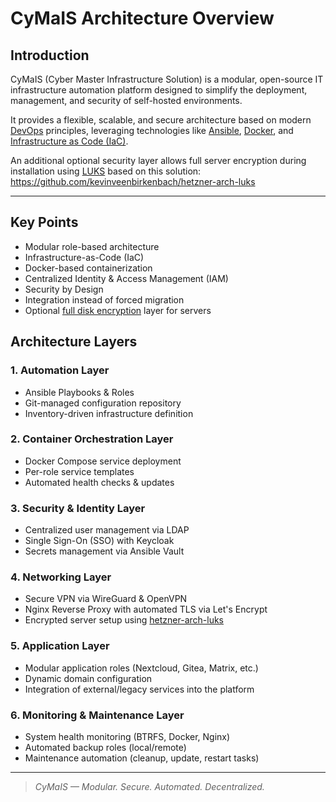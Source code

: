 # CyMaIS Architecture Overview

## Introduction

CyMaIS (Cyber Master Infrastructure Solution) is a modular, open-source IT infrastructure automation platform designed to simplify the deployment, management, and security of self-hosted environments. 

It provides a flexible, scalable, and secure architecture based on modern [DevOps](https://en.wikipedia.org/wiki/DevOps) principles, leveraging technologies like [Ansible](https://en.wikipedia.org/wiki/Ansible_(software)), [Docker](https://en.wikipedia.org/wiki/Docker_(software)), and [Infrastructure as Code (IaC)](https://en.wikipedia.org/wiki/Infrastructure_as_code).

An additional optional security layer allows full server encryption during installation using [LUKS](https://en.wikipedia.org/wiki/Linux_Unified_Key_Setup) based on this solution:  
https://github.com/kevinveenbirkenbach/hetzner-arch-luks

---

## Key Points

- Modular role-based architecture
- Infrastructure-as-Code (IaC)
- Docker-based containerization
- Centralized Identity & Access Management (IAM)
- Security by Design
- Integration instead of forced migration
- Optional [full disk encryption](https://github.com/kevinveenbirkenbach/hetzner-arch-luks) layer for servers

## Architecture Layers

### 1. Automation Layer
- Ansible Playbooks & Roles  
- Git-managed configuration repository  
- Inventory-driven infrastructure definition  

### 2. Container Orchestration Layer
- Docker Compose service deployment  
- Per-role service templates  
- Automated health checks & updates  

### 3. Security & Identity Layer
- Centralized user management via LDAP  
- Single Sign-On (SSO) with Keycloak  
- Secrets management via Ansible Vault  

### 4. Networking Layer
- Secure VPN via WireGuard & OpenVPN  
- Nginx Reverse Proxy with automated TLS via Let's Encrypt  
- Encrypted server setup using [hetzner-arch-luks](https://github.com/kevinveenbirkenbach/hetzner-arch-luks)  

### 5. Application Layer
- Modular application roles (Nextcloud, Gitea, Matrix, etc.)  
- Dynamic domain configuration  
- Integration of external/legacy services into the platform  

### 6. Monitoring & Maintenance Layer
- System health monitoring (BTRFS, Docker, Nginx)  
- Automated backup roles (local/remote)  
- Maintenance automation (cleanup, update, restart tasks)  

---

> *CyMaIS — Modular. Secure. Automated. Decentralized.*